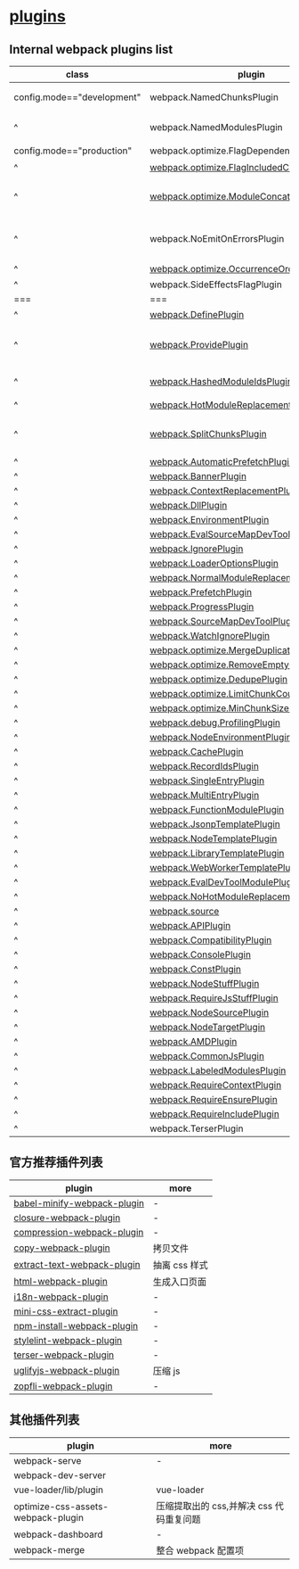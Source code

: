 # [plugins](https://webpack.js.org/plugins/)

## Internal webpack plugins list

| class                      | plugin                                                                                                                     | more                                                                                     |
| -------------------------- | -------------------------------------------------------------------------------------------------------------------------- | ---------------------------------------------------------------------------------------- |
| config.mode=="development" | webpack.NamedChunksPlugin                                                                                                  | 把 chunk id 变为一个字符串标识符                                                         |
| ^                          | webpack.NamedModulesPlugin                                                                                                 | 在热加载时直接返回更新文件名，而不是文件的 id                                            |
| config.mode=="production"  | webpack.optimize.FlagDependencyUsagePlugin                                                                                 | 删除无用代码的                                                                           |
| ^                          | [webpack.optimize.FlagIncludedChunksPlugin](https://webpack.js.org/plugins/internal-plugins/#flagincludedchunksplugin)     | 删除无用代码的                                                                           |
| ^                          | [webpack.optimize.ModuleConcatenationPlugin](https://webpack.js.org/plugins/module-concatenation-plugin/)                  | 作用域提升 : [Webpack 3 的新功能：Scope Hoisting](https://zhuanlan.zhihu.com/p/27980441) |
| ^                          | webpack.NoEmitOnErrorsPlugin                                                                                               | 跳过编译时出错的代码并记录，使编译后运行时的包不会发生错误                               |
| ^                          | [webpack.optimize.OccurrenceOrderPlugin](https://webpack.js.org/plugins/internal-plugins/#occurrenceorderplugin)           | 按出现顺序排列模块和块                                                                   |
| ^                          | webpack.SideEffectsFlagPlugin                                                                                              | -                                                                                        |
| ===                        | ===                                                                                                                        | ===                                                                                      |
| ^                          | [webpack.DefinePlugin](https://webpack.js.org/plugins/define-plugin/)                                                      | 定义全局变量                                                                             |
| ^                          | [webpack.ProvidePlugin](https://webpack.js.org/plugins/provide-plugin/)                                                    | 自动加载模块，而不必在任何地方导入或需要它们。                                           |
| ^                          | [webpack.HashedModuleIdsPlugin](https://webpack.js.org/plugins/hashed-module-ids-plugin/)                                  | hash 值基于相关模块的路径                                                                |
| ^                          | [webpack.HotModuleReplacementPlugin](https://webpack.js.org/plugins/hot-module-replacement-plugin/)                        | 热重载                                                                                   |
| ^                          | [webpack.SplitChunksPlugin](https://webpack.js.org/plugins/split-chunks-plugin/)                                           | 代码分割,隐式调用，通过 optimization.splitChunks 配置项调用                              |
| ^                          | [webpack.AutomaticPrefetchPlugin](https://webpack.js.org/plugins/automatic-prefetch-plugin/)                               | -                                                                                        |
| ^                          | [webpack.BannerPlugin](https://webpack.js.org/plugins/banner-plugin/)                                                      | -                                                                                        |
| ^                          | [webpack.ContextReplacementPlugin](https://webpack.js.org/plugins/context-replacement-plugin/)                             | -                                                                                        |
| ^                          | [webpack.DllPlugin](https://webpack.js.org/plugins/dll-plugin/)                                                            | -                                                                                        |
| ^                          | [webpack.EnvironmentPlugin](https://webpack.js.org/plugins/environment-plugin/)                                            | -                                                                                        |
| ^                          | [webpack.EvalSourceMapDevToolPlugin](https://webpack.js.org/plugins/eval-source-map-dev-tool-plugin/)                      | -                                                                                        |
| ^                          | [webpack.IgnorePlugin](https://webpack.js.org/plugins/ignore-plugin/)                                                      | -                                                                                        |
| ^                          | [webpack.LoaderOptionsPlugin](https://webpack.js.org/plugins/loader-options-plugin/)                                       | -                                                                                        |
| ^                          | [webpack.NormalModuleReplacementPlugin](https://webpack.js.org/plugins/normal-module-replacement-plugin/)                  | -                                                                                        |
| ^                          | [webpack.PrefetchPlugin](https://webpack.js.org/plugins/prefetch-plugin/)                                                  | -                                                                                        |
| ^                          | [webpack.ProgressPlugin](https://webpack.js.org/plugins/progress-plugin/)                                                  | -                                                                                        |
| ^                          | [webpack.SourceMapDevToolPlugin](https://webpack.js.org/plugins/source-map-dev-tool-plugin/)                               | -                                                                                        |
| ^                          | [webpack.WatchIgnorePlugin](https://webpack.js.org/plugins/watch-ignore-plugin/)                                           | -                                                                                        |
| ^                          | [webpack.optimize.MergeDuplicateChunksPlugin](https://webpack.js.org/plugins/internal-plugins/#mergeduplicatechunksplugin) | -                                                                                        |
| ^                          | [webpack.optimize.RemoveEmptyChunksPlugin](https://webpack.js.org/plugins/internal-plugins/#removeemptychunksplugin)       | -                                                                                        |
| ^                          | [webpack.optimize.DedupePlugin](https://webpack.js.org/plugins/internal-plugins/#dedupeplugin)                             | -                                                                                        |
| ^                          | [webpack.optimize.LimitChunkCountPlugin](https://webpack.js.org/plugins/limit-chunk-count-plugin/)                         | -                                                                                        |
| ^                          | [webpack.optimize.MinChunkSizePlugin](https://webpack.js.org/plugins/min-chunk-size-plugin/)                               | -                                                                                        |
| ^                          | [webpack.debug.ProfilingPlugin](https://webpack.js.org/plugins/profiling-plugin/)                                          | -                                                                                        |
| ^                          | [webpack.NodeEnvironmentPlugin](https://webpack.js.org/plugins/internal-plugins/#nodeenvironmentplugin)                    | -                                                                                        |
| ^                          | [webpack.CachePlugin](https://webpack.js.org/plugins/internal-plugins/#cacheplugin)                                        | -                                                                                        |
| ^                          | [webpack.RecordIdsPlugin](https://webpack.js.org/plugins/internal-plugins/#recordidsplugin)                                | -                                                                                        |
| ^                          | [webpack.SingleEntryPlugin](https://webpack.js.org/plugins/internal-plugins/#singleentryplugin)                            | -                                                                                        |
| ^                          | [webpack.MultiEntryPlugin](https://webpack.js.org/plugins/internal-plugins/#multientryplugin)                              | -                                                                                        |
| ^                          | [webpack.FunctionModulePlugin](https://webpack.js.org/plugins/internal-plugins/#functionmoduleplugin)                      | -                                                                                        |
| ^                          | [webpack.JsonpTemplatePlugin](https://webpack.js.org/plugins/internal-plugins/#jsonptemplateplugin)                        | -                                                                                        |
| ^                          | [webpack.NodeTemplatePlugin](https://webpack.js.org/plugins/internal-plugins/#nodetemplateplugin)                          | -                                                                                        |
| ^                          | [webpack.LibraryTemplatePlugin](https://webpack.js.org/plugins/internal-plugins/#librarytemplateplugin)                    | -                                                                                        |
| ^                          | [webpack.WebWorkerTemplatePlugin](https://webpack.js.org/plugins/internal-plugins/#webworkertemplateplugin)                | -                                                                                        |
| ^                          | [webpack.EvalDevToolModulePlugin](https://webpack.js.org/plugins/internal-plugins/#evaldevtoolmoduleplugin)                | -                                                                                        |
| ^                          | [webpack.NoHotModuleReplacementPlugin](https://webpack.js.org/plugins/internal-plugins/#nohotmodulereplacementplugin)      | -                                                                                        |
| ^                          | [webpack.source](https://webpack.js.org/plugins/internal-plugins/#source)                                                  | -                                                                                        |
| ^                          | [webpack.APIPlugin](https://webpack.js.org/plugins/internal-plugins/#apiplugin)                                            | -                                                                                        |
| ^                          | [webpack.CompatibilityPlugin](https://webpack.js.org/plugins/internal-plugins/#compatibilityplugin)                        | -                                                                                        |
| ^                          | [webpack.ConsolePlugin](https://webpack.js.org/plugins/internal-plugins/#consoleplugin)                                    | -                                                                                        |
| ^                          | [webpack.ConstPlugin](https://webpack.js.org/plugins/internal-plugins/#constplugin)                                        | -                                                                                        |
| ^                          | [webpack.NodeStuffPlugin](https://webpack.js.org/plugins/internal-plugins/#nodestuffplugin)                                | -                                                                                        |
| ^                          | [webpack.RequireJsStuffPlugin](https://webpack.js.org/plugins/internal-plugins/#requirejsstuffplugin)                      | -                                                                                        |
| ^                          | [webpack.NodeSourcePlugin](https://webpack.js.org/plugins/internal-plugins/#nodesourceplugin)                              | -                                                                                        |
| ^                          | [webpack.NodeTargetPlugin](https://webpack.js.org/plugins/internal-plugins/#nodetargetplugin)                              | -                                                                                        |
| ^                          | [webpack.AMDPlugin](https://webpack.js.org/plugins/internal-plugins/#amdplugin)                                            | -                                                                                        |
| ^                          | [webpack.CommonJsPlugin](https://webpack.js.org/plugins/internal-plugins/#commonjsplugin)                                  | -                                                                                        |
| ^                          | [webpack.LabeledModulesPlugin](https://webpack.js.org/plugins/internal-plugins/#labeledmodulesplugin)                      | -                                                                                        |
| ^                          | [webpack.RequireContextPlugin](https://webpack.js.org/plugins/internal-plugins/#requirecontextplugin)                      | -                                                                                        |
| ^                          | [webpack.RequireEnsurePlugin](https://webpack.js.org/plugins/internal-plugins/#requireensureplugin)                        | -                                                                                        |
| ^                          | [webpack.RequireIncludePlugin](https://webpack.js.org/plugins/internal-plugins/#requireincludeplugin)                      | -                                                                                        |
| ^                          | webpack.TerserPlugin                                                                                                       | -                                                                                        |

## 官方推荐插件列表

| plugin                                                                                     | more          |
| ------------------------------------------------------------------------------------------ | ------------- |
| [babel-minify-webpack-plugin](https://webpack.js.org/plugins/babel-minify-webpack-plugin/) | -             |
| [closure-webpack-plugin](https://webpack.js.org/plugins/closure-webpack-plugin/)           | -             |
| [compression-webpack-plugin](https://webpack.js.org/plugins/compression-webpack-plugin/)   | -             |
| [copy-webpack-plugin](https://webpack.js.org/plugins/copy-webpack-plugin/)                 | 拷贝文件      |
| [extract-text-webpack-plugin](https://webpack.js.org/plugins/extract-text-webpack-plugin/) | 抽离 css 样式 |
| [html-webpack-plugin](https://webpack.js.org/plugins/html-webpack-plugin/)                 | 生成入口页面  |
| [i18n-webpack-plugin](https://webpack.js.org/plugins/i18n-webpack-plugin/)                 | -             |
| [mini-css-extract-plugin](https://webpack.js.org/plugins/mini-css-extract-plugin/)         | -             |
| [npm-install-webpack-plugin](https://webpack.js.org/plugins/npm-install-webpack-plugin/)   | -             |
| [stylelint-webpack-plugin](https://webpack.js.org/plugins/stylelint-webpack-plugin/)       | -             |
| [terser-webpack-plugin](https://webpack.js.org/plugins/terser-webpack-plugin/)             | -             |
| [uglifyjs-webpack-plugin](https://webpack.js.org/plugins/uglifyjs-webpack-plugin/)         | 压缩 js       |
| [zopfli-webpack-plugin](https://webpack.js.org/plugins/zopfli-webpack-plugin/)             | -             |

## 其他插件列表

| plugin                             | more                                     |
| ---------------------------------- | ---------------------------------------- |
| webpack-serve                      | -                                        |
| webpack-dev-server                 |
| vue-loader/lib/plugin              | vue-loader                               |
| optimize-css-assets-webpack-plugin | 压缩提取出的 css,并解决 css 代码重复问题 |
| webpack-dashboard                  | -                                        |
| webpack-merge                      | 整合 webpack 配置项                      |

